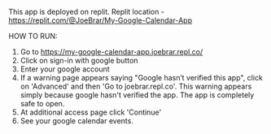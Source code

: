 This app is deployed on replit.
Replit location - https://replit.com/@JoeBrar/My-Google-Calendar-App

HOW TO RUN:

1) Go to https://my-google-calendar-app.joebrar.repl.co/
2) Click on sign-in with google button
3) Enter your google account
4) If a warning page appears saying "Google hasn’t verified this app", click on 'Advanced' and then 'Go to joebrar.repl.co'. This warning appears simply because google hasn't verified the app. The app is completely safe to open.
5) At additional access page click 'Continue'
6) See your google calendar events.